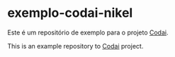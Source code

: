 # exemplo-codai-nikel

Este é um repositório de exemplo para o projeto [Codai](https://codai.growdev.com.br/).

This is an example repository to [Codai](https://codai.growdev.com.br/) project.
